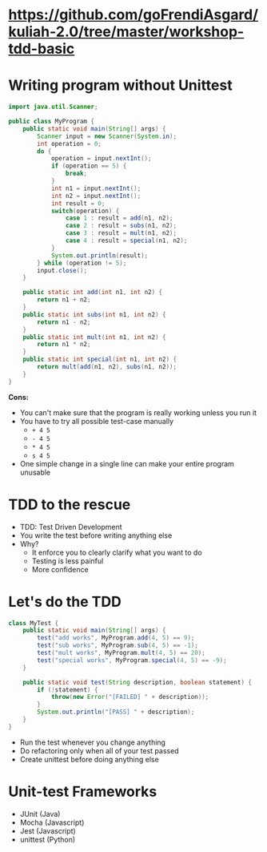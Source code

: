 # https://github.com/goFrendiAsgard/kuliah-2.0/tree/master/workshop-tdd-basic

# Writing program without Unittest

```java
import java.util.Scanner;

public class MyProgram {
    public static void main(String[] args) {
        Scanner input = new Scanner(System.in);
        int operation = 0;
        do {
            operation = input.nextInt();
            if (operation == 5) {
                break;
            }
            int n1 = input.nextInt();
            int n2 = input.nextInt();
            int result = 0;
            switch(operation) {
                case 1 : result = add(n1, n2);
                case 2 : result = subs(n1, n2);
                case 3 : result = mult(n1, n2);
                case 4 : result = special(n1, n2);
            }
            System.out.println(result);
        } while (operation != 5);
        input.close();
    }

    public static int add(int n1, int n2) {
        return n1 + n2;
    }
    public static int subs(int n1, int n2) {
        return n1 - n2;
    }
    public static int mult(int n1, int n2) {
        return n1 * n2;
    }
    public static int special(int n1, int n2) {
        return mult(add(n1, n2), subs(n1, n2));
    }
}
```

**Cons:**

* You can't make sure that the program is really working unless you run it
* You have to try all possible test-case manually
    - `+ 4 5`
    - `- 4 5`
    - `* 4 5`
    - `s 4 5`
* One simple change in a single line can make your entire program unusable

# TDD to the rescue

* TDD: Test Driven Development
* You write the test before writing anything else
* Why?
    - It enforce you to clearly clarify what you want to do
    - Testing is less painful
    - More confidence

# Let's do the TDD

```java
class MyTest {
    public static void main(String[] args) {
        test("add works", MyProgram.add(4, 5) == 9);
        test("sub works", MyProgram.sub(4, 5) == -1);
        test("mult works", MyProgram.mult(4, 5) == 20);
        test("special works", MyProgram.special(4, 5) == -9);
    }

    public static void test(String description, boolean statement) {
        if (!statement) {
            throw(new Error("[FAILED] " + description));
        }
        System.out.println("[PASS] " + description);
    }
}
```
* Run the test whenever you change anything
* Do refactoring only when all of your test passed
* Create unittest before doing anything else

# Unit-test Frameworks

* JUnit (Java)
* Mocha (Javascript)
* Jest (Javascript)
* unittest (Python)